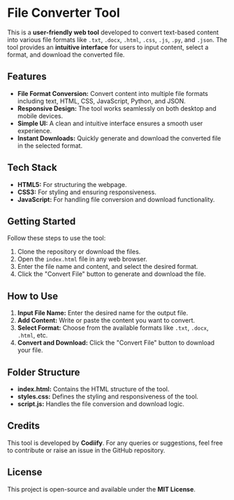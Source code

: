 
# File Converter Tool

This is a **user-friendly web tool** developed to convert text-based content into various file formats like `.txt`, `.docx`, `.html`, `.css`, `.js`, `.py`, and `.json`. The tool provides an **intuitive interface** for users to input content, select a format, and download the converted file.

## Features

- **File Format Conversion:** Convert content into multiple file formats including text, HTML, CSS, JavaScript, Python, and JSON.
- **Responsive Design:** The tool works seamlessly on both desktop and mobile devices.
- **Simple UI:** A clean and intuitive interface ensures a smooth user experience.
- **Instant Downloads:** Quickly generate and download the converted file in the selected format.

## Tech Stack

- **HTML5:** For structuring the webpage.
- **CSS3:** For styling and ensuring responsiveness.
- **JavaScript:** For handling file conversion and download functionality.

## Getting Started

Follow these steps to use the tool:

1. Clone the repository or download the files.
2. Open the `index.html` file in any web browser.
3. Enter the file name and content, and select the desired format.
4. Click the "Convert File" button to generate and download the file.

## How to Use

1. **Input File Name:** Enter the desired name for the output file.
2. **Add Content:** Write or paste the content you want to convert.
3. **Select Format:** Choose from the available formats like `.txt`, `.docx`, `.html`, etc.
4. **Convert and Download:** Click the "Convert File" button to download your file.

## Folder Structure

- **index.html:** Contains the HTML structure of the tool.
- **styles.css:** Defines the styling and responsiveness of the tool.
- **script.js:** Handles the file conversion and download logic.

## Credits

This tool is developed by **Codiify**. For any queries or suggestions, feel free to contribute or raise an issue in the GitHub repository.

## License

This project is open-source and available under the **MIT License**.
